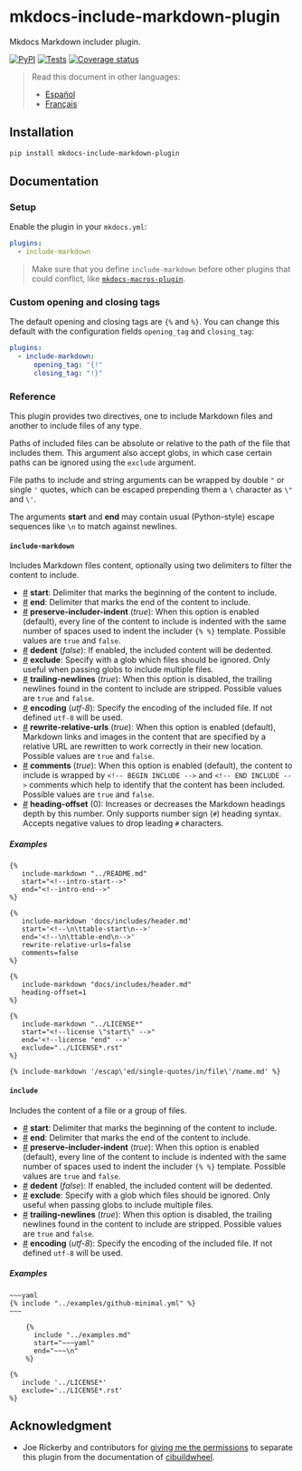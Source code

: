 <!-- mdpo-disable-next-line -->
# mkdocs-include-markdown-plugin

Mkdocs Markdown includer plugin.

<!-- mdpo-disable -->

[![PyPI][pypi-version-badge-link]][pypi-link]
[![Tests][tests-image]][tests-link]
[![Coverage status][coverage-image]][coverage-link]
<!-- mdpo-enable -->

<!-- mdpo-disable -->
<!-- mdpo-enable-next-line -->
> Read this document in other languages:
>
> - [Español][es-readme-link]
> - [Français][fr-readme-link]
<!-- mdpo-enable -->

## Installation

```bash
pip install mkdocs-include-markdown-plugin
```

## Documentation

### Setup

Enable the plugin in your `mkdocs.yml`:

```yaml
plugins:
  - include-markdown
```

> Make sure that you define `include-markdown` before other plugins that could
 conflict, like [`mkdocs-macros-plugin`][mkdocs-macros-plugin-link].

### Custom opening and closing tags

The default opening and closing tags are `{%` and `%}`. You can change this
default with the configuration fields `opening_tag` and `closing_tag`:

```yaml
plugins:
  - include-markdown:
      opening_tag: "{!"
      closing_tag: "!}"
```

### Reference

This plugin provides two directives, one to include Markdown files and another
to include files of any type.

Paths of included files can be absolute or relative to the path of the file
that includes them. This argument also accept globs, in which case certain
paths can be ignored using the `exclude` argument.

File paths to include and string arguments can be wrapped by double `"` or
single `'` quotes, which can be escaped prepending them a `\` character as
`\"` and `\'`.

The arguments **start** and **end** may contain usual (Python-style) escape
sequences like `\n` to match against newlines.

<!-- mdpo-disable-next-line -->
#### **`include-markdown`**

Includes Markdown files content, optionally using two delimiters to filter the
content to include.

- <a name="include-markdown_start" href="#include-markdown_start">#</a>
 **start**: Delimiter that marks the beginning of the content to include.
- <a name="include-markdown_end" href="#include-markdown_end">#</a>
 **end**: Delimiter that marks the end of the content to include.
- <a name="include-markdown_preserve-includer-indent" href="#include-markdown_preserve-includer-indent">#</a>
 **preserve-includer-indent** (*true*): When this option is enabled (default),
 every line of the content to include is indented with the same number of
 spaces used to indent the includer `{% %}` template. Possible values are
 `true` and `false`.
- <a name="include-markdown_dedent" href="#include-markdown_dedent">#</a>
 **dedent** (*false*): If enabled, the included content will be dedented.
- <a name="include-markdown_exclude" href="#include-markdown_exclude">#</a>
 **exclude**: Specify with a glob which files should be ignored. Only useful
 when passing globs to include multiple files.
- <a name="include-markdown_trailing-newlines" href="#include-markdown_trailing-newlines">#</a>
 **trailing-newlines** (*true*): When this option is disabled, the trailing newlines
 found in the content to include are stripped. Possible values are `true` and `false`.
- <a name="include-markdown_encoding" href="#include-markdown_encoding">#</a>
 **encoding** (*utf-8*): Specify the encoding of the included file.
 If not defined `utf-8` will be used.
- <a name="include-markdown_rewrite-relative-urls" href="#include-markdown_rewrite-relative-urls">#</a>
 **rewrite-relative-urls** (*true*): When this option is enabled (default),
 Markdown links and images in the content that are specified by a relative URL
 are rewritten to work correctly in their new location. Possible values are
 `true` and `false`.
- <a name="include-markdown_comments" href="#include-markdown_comments">#</a>
 **comments** (*true*): When this option is enabled (default), the content to
 include is wrapped by `<!-- BEGIN INCLUDE -->` and `<!-- END INCLUDE -->`
 comments which help to identify that the content has been included. Possible
 values are `true` and `false`.
- <a name="include-markdown_heading-offset" href="#include-markdown_heading-offset">#</a>
 **heading-offset** (0): Increases or decreases the Markdown headings depth
 by this number. Only supports number sign (`#`) heading syntax. Accepts
 negative values to drop leading `#` characters.

##### Examples

```jinja
{%
   include-markdown "../README.md"
   start="<!--intro-start-->"
   end="<!--intro-end-->"
%}
```

```jinja
{%
   include-markdown 'docs/includes/header.md'
   start='<!--\n\ttable-start\n-->'
   end='<!--\n\ttable-end\n-->'
   rewrite-relative-urls=false
   comments=false
%}
```

```jinja
{%
   include-markdown "docs/includes/header.md"
   heading-offset=1
%}
```

```jinja
{%
   include-markdown "../LICENSE*"
   start="<!--license \"start\" -->"
   end='<!--license "end" -->'
   exclude="../LICENSE*.rst"
%}
```

```jinja
{% include-markdown '/escap\'ed/single-quotes/in/file\'/name.md' %}
```

<!-- mdpo-disable-next-line -->
#### **`include`**

Includes the content of a file or a group of files.

- <a name="include_start" href="#include_start">#</a>
 **start**: Delimiter that marks the beginning of the content to include.
- <a name="include_end" href="#include_end">#</a>
 **end**: Delimiter that marks the end of the content to include.
- <a name="include_preserve-includer-indent" href="#include_preserve-includer-indent">#</a>
 **preserve-includer-indent** (*true*): When this option is enabled (default),
 every line of the content to include is indented with the same number of
 spaces used to indent the includer `{% %}` template. Possible values are
 `true` and `false`.
- <a name="include_dedent" href="#include_dedent">#</a>
 **dedent** (*false*): If enabled, the included content will be dedented.
- <a name="include_exclude" href="#include_exclude">#</a>
 **exclude**: Specify with a glob which files should be ignored. Only useful
 when passing globs to include multiple files.
- <a name="include_trailing-newlines" href="#include_trailing-newlines">#</a>
 **trailing-newlines** (*true*): When this option is disabled, the trailing newlines
 found in the content to include are stripped. Possible values are `true` and `false`.
- <a name="include_encoding" href="#include_encoding">#</a>
 **encoding** (*utf-8*): Specify the encoding of the included file.
 If not defined `utf-8` will be used.

##### Examples

```jinja
~~~yaml
{% include "../examples/github-minimal.yml" %}
~~~
```

```jinja
    {%
      include "../examples.md"
      start="~~~yaml"
      end="~~~\n"
    %}
```

```jinja
{%
   include '../LICENSE*'
   exclude='../LICENSE*.rst'
%}
```

## Acknowledgment

- Joe Rickerby and contributors for
 [giving me the permissions][cibuildwheel-470] to separate this plugin from the
 documentation of [cibuildwheel][cibuildwheel-repo-link].

[pypi-link]: https://pypi.org/project/mkdocs-include-markdown-plugin
[pypi-version-badge-link]: https://img.shields.io/pypi/v/mkdocs-include-markdown-plugin?logo=pypi&logoColor=white
[tests-image]: https://img.shields.io/github/workflow/status/mondeja/mkdocs-include-markdown-plugin/CI?logo=github&label=tests
[tests-link]: https://github.com/mondeja/mkdocs-include-markdown-plugin/actions?query=workflow%3ACI
[coverage-image]: https://img.shields.io/coveralls/github/mondeja/mkdocs-include-markdown-plugin?logo=coveralls
[coverage-link]: https://coveralls.io/github/mondeja/mkdocs-include-markdown-plugin

[cibuildwheel-470]: https://github.com/joerick/cibuildwheel/issues/470
[cibuildwheel-repo-link]: https://github.com/joerick/cibuildwheel
[mkdocs-macros-plugin-link]: https://mkdocs-macros-plugin.readthedocs.io

[es-readme-link]: https://github.com/mondeja/mkdocs-include-markdown-plugin/blob/master/locale/es/README.md
[fr-readme-link]: https://github.com/mondeja/mkdocs-include-markdown-plugin/blob/master/locale/fr/README.md
